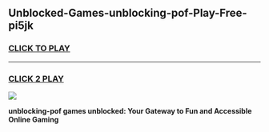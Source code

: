 
## Unblocked-Games-unblocking-pof-Play-Free-pi5jk
<h3>
<a href="https://premium76.site?title=unblocking-pof&ref=18A1">CLICK TO PLAY</a></h3>
<hr>

<h3>
<a href="https://premium76.site?title=unblocking-pof&ref=18A1">CLICK 2 PLAY</a>
  
</h3>

<a href="https://premium76.site?title=unblocking-pof&ref=18A1"><img src="https://clearcache.store/games.png"></a>


**unblocking-pof games unblocked: Your Gateway to Fun and Accessible Online Gaming**
